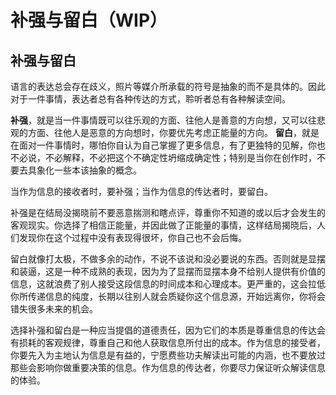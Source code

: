 # 补强与留白（WIP）

## 补强与留白

语言的表达总会存在歧义，照片等媒介所承载的符号是抽象的而不是具体的。因此对于一件事情，表达者总有各种传达的方式，聆听者总有各种解读空间。

**补强**，就是当一件事情既可以往乐观的方面、往他人是善意的方向想，又可以往悲观的方面、往他人是恶意的方向想时，你要优先考虑正能量的方向。
**留白**，就是在面对一件事情时，哪怕你自认为自己掌握了更多信息，有了更独特的见解，你也不必说，不必解释，不必把这个不确定性坍缩成确定性；特别是当你在创作时，不要去具象化一些本该抽象的概念。

当作为信息的接收者时，要补强；当作为信息的传达者时，要留白。

补强是在结局没揭晓前不要恶意揣测和瞎点评，尊重你不知道的或以后才会发生的客观现实。你选择了相信正能量，并因此做了正能量的事情，这样结局揭晓后，人们发现你在这个过程中没有表现得很坏，你自己也不会后悔。

留白就像打太极，不做多余的动作，不说不该说和没必要说的东西。否则就是显摆和装逼，这是一种不成熟的表现，因为为了显摆而显摆本身不给别人提供有价值的信息，这就浪费了别人接受这段信息的时间成本和心理成本。更严重的，这会拉低你所传递信息的纯度，长期以往别人就会质疑你这个信息源，开始远离你，你将会错失很多未来的机会。

选择补强和留白是一种应当提倡的道德责任，因为它们的本质是尊重信息的传达会有损耗的客观规律，尊重自己和他人获取信息所付出的成本。作为信息的接受者，你要先入为主地认为信息是有益的，宁愿费些功夫解读出可能的内涵，也不要放过那些会影响你做重要决策的信息。作为信息的传达者，你要尽力保证听众解读信息的体验。
